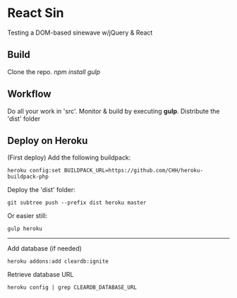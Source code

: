 # React Sin

Testing a DOM-based sinewave w/jQuery & React

## Build

   Clone the repo.
   *npm install* 
   *gulp*

## Workflow

Do all your work in 'src'. Monitor & build by executing **gulp**. Distribute the 'dist' folder

## Deploy on Heroku

(First deploy) Add the following buildpack:

    heroku config:set BUILDPACK_URL=https://github.com/CHH/heroku-buildpack-php

Deploy the 'dist' folder:

    git subtree push --prefix dist heroku master

Or easier still:

    gulp heroku

----

Add database (if needed)

    heroku addons:add cleardb:ignite

Retrieve database URL

    heroku config | grep CLEARDB_DATABASE_URL
